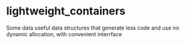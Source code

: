 # lightweight_containers
Some data useful data structures that generate less code and use no dynamic allocation, with convenient interrface
